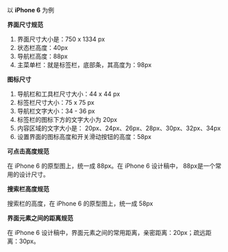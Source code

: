 以 **iPhone 6** 为例

**界面尺寸规范**

1. 界面尺寸大小是：750 x 1334 px
2. 状态栏高度：40px
3. 导航栏高度：88px
4. 主菜单栏：就是标签栏，底部条，其高度为：98px

**图标尺寸**

1. 导航栏和工具栏尺寸大小：44 x 44 px
2. 标签栏尺寸大小：75 x 75 px
3. 导航栏文字大小：34 - 36 px
4. 标签栏的图标下方的文字大小为 20px
5. 内容区域的文字大小是： 20px、24px、26px、28px、30px、32px、34px
6. 设置界面的图标高度和开关滑动按钮的高度：58px

**可点击高度规范**

在 iPhone 6 的原型图上，统一成 88px。在 iPhone 6 设计稿中， 88px是一个常用的设计尺寸。

**搜索栏高度规范**

搜索栏的高度，在 iPhone 6 的原型图上，统一成 58px

**界面元素之间的距离规范**

在 iPhone 6 设计稿中，界面元素之间的常用距离，亲密距离：20px；疏远距离：30px。


